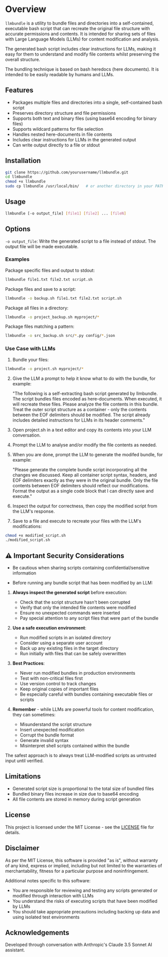 # Overview

`llmbundle` is a utility to bundle files and directories into a self-contained, executable bash script that can recreate the original file structure with accurate permissions and contents. It is intended for sharing sets of files with Large Language Models (LLMs) for content modification and analysis.

The generated bash script includes clear instructions for LLMs, making it easy for them to understand and modify file contents whilst preserving the overall structure.

The bundling technique is based on bash heredocs (here documents). It is intended to be easily readable by humans and LLMs.

## Features

- Packages multiple files and directories into a single, self-contained bash script
- Preserves directory structure and file permissions
- Supports both text and binary files (using base64 encoding for binary files)
- Supports wildcard patterns for file selection
- Handles nested here-documents in file contents
- Includes clear instructions for LLMs in the generated output
- Can write output directly to a file or stdout

## Installation

```bash
git clone https://github.com/yourusername/llmbundle.git
cd llmbundle
chmod +x llmbundle
sudo cp llmbundle /usr/local/bin/   # or another directory in your PATH
```

## Usage

```bash
llmbundle [-o output_file] [file1] [file2] ... [fileN]
```

## Options

`-o output_file`: Write the generated script to a file instead of stdout. The output file will be made executable.

### Examples
 Package specific files and output to stdout:
```bash
llmbundle file1.txt file2.txt script.sh
```
Package files and save to a script:
```bash
llmbundle -o backup.sh file1.txt file2.txt script.sh
```
Package all files in a directory:
```bash
llmbundle -o project_backup.sh myproject/*
```
Package files matching a pattern:
```bash
llmbundle -o src_backup.sh src/*.py config/*.json
```

### Use Case with LLMs

1. Bundle your files:
```bash
llmbundle -o project.sh myproject/*
```

2. Give the LLM a prompt to help it know what to do with the bundle, for example:

   "The following is a self-extracting bash script generated by llmbundle. The script bundles files encoded as here-documents. When executed, it will recreate these files. Please analyze the file contents in this bundle. Treat the outer script structure as a container - only the contents between the EOF delimiters should be modified. The script already includes detailed instructions for LLMs in its header comments."

3. Open project.sh in a text editor and copy its contents into your LLM conversation.

4. Prompt the LLM to analyse and/or modify the file contents as needed.

5. When you are done, prompt the LLM to generate the modifed bundle, for example:

   "Please generate the complete bundle script incorporating all the changes we discussed. Keep all container script syntax, headers, and EOF delimiters exactly as they were in the original bundle. Only the file contents between EOF delimiters 
should reflect our modifications. Format the output as a single code block that I can directly save and execute."

6. Inspect the output for correctness, then copy the modified script from the LLM's response.

7. Save to a file and execute to recreate your files with the LLM's modifications:
```bash
chmod +x modified_script.sh
./modified_script.sh
```

## ⚠️ Important Security Considerations

* Be cautious when sharing scripts containing confidential/sensitive information

* Before running any bundle script that has been modified by an LLM:

1. **Always inspect the generated script** before execution:
   - Check that the script structure hasn't been corrupted
   - Verify that only the intended file contents were modified
   - Ensure no unexpected commands were inserted
   - Pay special attention to any script files that were part of the bundle

2. **Use a safe execution environment**:
   - Run modified scripts in an isolated directory
   - Consider using a separate user account
   - Back up any existing files in the target directory
   - Run initially with files that can be safely overwritten

3. **Best Practices**:
   - Never run modified bundles in production environments
   - Test with non-critical files first
   - Use version control to track changes
   - Keep original copies of important files
   - Be especially careful with bundles containing executable files or scripts

4. **Remember** - while LLMs are powerful tools for content modification, they can sometimes:
   - Misunderstand the script structure
   - Insert unexpected modification
   - Corrupt the bundle format
   - Generate invalid syntax
   - Misinterpret shell scripts contained within the bundle

The safest approach is to always treat LLM-modified scripts as untrusted input until verified.

## Limitations

* Generated script size is proportional to the total size of bundled files
* Bundled binary files increase in size due to base64 encoding
* All file contents are stored in memory during script generation


## License

This project is licensed under the MIT License - see the [LICENSE](LICENSE) file for details.

## Disclaimer

As per the MIT License, this software is provided "as is", without warranty of any kind, 
express or implied, including but not limited to the warranties of merchantability, 
fitness for a particular purpose and noninfringement.

Additional notes specific to this software:
- You are responsible for reviewing and testing any scripts generated or modified through 
  interaction with LLMs
- You understand the risks of executing scripts that have been modified by LLMs
- You should take appropriate precautions including backing up data and using isolated 
  test environments

## Acknowledgements

Developed through conversation with Anthropic's Claude 3.5 Sonnet AI assistant.
